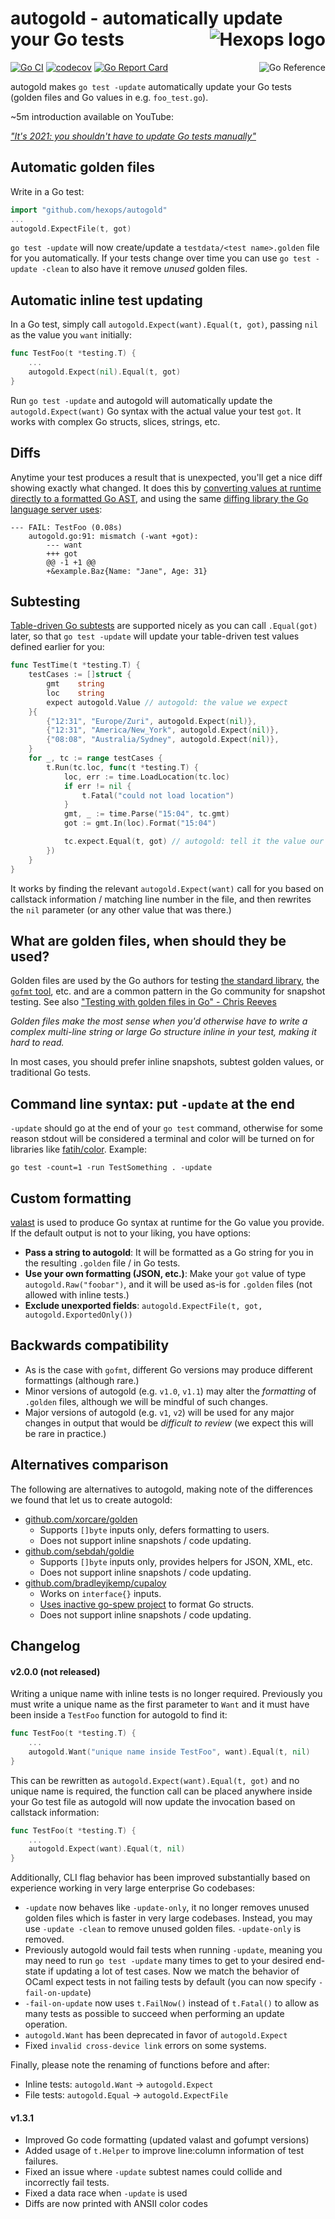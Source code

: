 # autogold - automatically update your Go tests <a href="https://hexops.com"><img align="right" alt="Hexops logo" src="https://raw.githubusercontent.com/hexops/media/master/readme.svg"></img></a>

<a href="https://pkg.go.dev/github.com/hexops/autogold"><img src="https://pkg.go.dev/badge/badge/github.com/hexops/autogold.svg" alt="Go Reference" align="right"></a>
  
[![Go CI](https://github.com/hexops/autogold/workflows/Go%20CI/badge.svg)](https://github.com/hexops/autogold/actions) [![codecov](https://codecov.io/gh/hexops/autogold/branch/main/graph/badge.svg)](https://codecov.io/gh/hexops/autogold) [![Go Report Card](https://goreportcard.com/badge/github.com/hexops/autogold)](https://goreportcard.com/report/github.com/hexops/autogold)

autogold makes `go test -update` automatically update your Go tests (golden files and Go values in e.g. `foo_test.go`).

~5m introduction available on YouTube:

[_"It's 2021: you shouldn't have to update Go tests manually"_](https://youtu.be/mvkIruEGRr4)

## Automatic golden files

Write in a Go test:

```Go
import "github.com/hexops/autogold"
...
autogold.ExpectFile(t, got)
```

`go test -update` will now create/update a `testdata/<test name>.golden` file for you automatically. If your tests change over time you can use `go test -update -clean` to also have it remove _unused_ golden files.

## Automatic inline test updating

In a Go test, simply call `autogold.Expect(want).Equal(t, got)`, passing `nil` as the value you `want` initially:

```Go
func TestFoo(t *testing.T) {
	...
	autogold.Expect(nil).Equal(t, got)
}
```

Run `go test -update` and autogold will automatically update the `autogold.Expect(want)` Go syntax with the actual value your test `got`. It works with complex Go structs, slices, strings, etc.

## Diffs

Anytime your test produces a result that is unexpected, you'll get a nice diff showing exactly what changed. It does this by [converting values at runtime directly to a formatted Go AST](https://github.com/hexops/valast), and using the same [diffing library the Go language server uses](https://github.com/hexops/gotextdiff):

```
--- FAIL: TestFoo (0.08s)
    autogold.go:91: mismatch (-want +got):
        --- want
        +++ got
        @@ -1 +1 @@
        +&example.Baz{Name: "Jane", Age: 31}
```

## Subtesting

[Table-driven Go subtests](https://blog.golang.org/subtests) are supported nicely as you can call `.Equal(got)` later, so that `go test -update` will update your table-driven test values defined earlier for you:

```Go
func TestTime(t *testing.T) {
	testCases := []struct {
		gmt    string
		loc    string
		expect autogold.Value // autogold: the value we expect
	}{
		{"12:31", "Europe/Zuri", autogold.Expect(nil)},
		{"12:31", "America/New_York", autogold.Expect(nil)},
		{"08:08", "Australia/Sydney", autogold.Expect(nil)},
	}
	for _, tc := range testCases {
		t.Run(tc.loc, func(t *testing.T) {
			loc, err := time.LoadLocation(tc.loc)
			if err != nil {
				t.Fatal("could not load location")
			}
			gmt, _ := time.Parse("15:04", tc.gmt)
			got := gmt.In(loc).Format("15:04")

			tc.expect.Equal(t, got) // autogold: tell it the value our test produced
		})
	}
}
```

It works by finding the relevant `autogold.Expect(want)` call for you based on callstack information / matching line number in the file, and then rewrites the `nil` parameter (or any other value that was there.)

## What are golden files, when should they be used?

Golden files are used by the Go authors for testing [the standard library](https://golang.org/src/go/doc/doc_test.go), the [`gofmt` tool](https://github.com/golang/go/blob/master/src/cmd/gofmt/gofmt_test.go#L124-L130), etc. and are a common pattern in the Go community for snapshot testing. See also ["Testing with golden files in Go" - Chris Reeves](https://medium.com/soon-london/testing-with-golden-files-in-go-7fccc71c43d3)

_Golden files make the most sense when you'd otherwise have to write a complex multi-line string or large Go structure inline in your test, making it hard to read._

In most cases, you should prefer inline snapshots, subtest golden values, or traditional Go tests.

## Command line syntax: put `-update` at the end

`-update` should go at the end of your `go test` command, otherwise for some reason stdout will be considered a terminal and color will be turned on for libraries like [fatih/color](https://github.com/fatih/color). Example:

```
go test -count=1 -run TestSomething . -update
```

## Custom formatting

[valast](https://github.com/hexops/valast) is used to produce Go syntax at runtime for the Go value you provide. If the default output is not to your liking, you have options:

- **Pass a string to autogold**: It will be formatted as a Go string for you in the resulting `.golden` file / in Go tests.
- **Use your own formatting (JSON, etc.)**: Make your `got` value of type `autogold.Raw("foobar")`, and it will be used as-is for `.golden` files (not allowed with inline tests.)
- **Exclude unexported fields**: `autogold.ExpectFile(t, got, autogold.ExportedOnly())`

## Backwards compatibility

- As is the case with `gofmt`, different Go versions may produce different formattings (although rare.)
- Minor versions of autogold (e.g. `v1.0`, `v1.1`) may alter the _formatting_ of `.golden` files, although we will be mindful of such changes.
- Major versions of autogold (e.g. `v1`, `v2`) will be used for any major changes in output that would be _difficult to review_ (we expect this will be rare in practice.)

## Alternatives comparison

The following are alternatives to autogold, making note of the differences we found that let us to create autogold:

- [github.com/xorcare/golden](https://pkg.go.dev/github.com/xorcare/golden)
    - Supports `[]byte` inputs only, defers formatting to users.
    - Does not support inline snapshots / code updating.
- [github.com/sebdah/goldie](https://pkg.go.dev/github.com/sebdah/goldie/v2)
    - Supports `[]byte` inputs only, provides helpers for JSON, XML, etc.
    - Does not support inline snapshots / code updating.
- [github.com/bradleyjkemp/cupaloy](https://pkg.go.dev/github.com/bradleyjkemp/cupaloy/v2)
    - Works on `interface{}` inputs.
    - [Uses inactive go-spew project](https://github.com/davecgh/go-spew/issues/128) to format Go structs.
    - Does not support inline snapshots / code updating.

## Changelog

#### v2.0.0 (not released)

Writing a unique name with inline tests is no longer required. Previously you must write a unique name as the first parameter to `Want` and it must have been inside a `TestFoo` function for autogold to find it:

```go
func TestFoo(t *testing.T) {
	...
	autogold.Want("unique name inside TestFoo", want).Equal(t, nil)
}
```

This can be rewritten as `autogold.Expect(want).Equal(t, got)` and no unique name is required, the function call can be placed anywhere inside your Go test file as autogold will now update the invocation based on callstack information:

```go
func TestFoo(t *testing.T) {
	...
	autogold.Expect(want).Equal(t, nil)
}
```

Additionally, CLI flag behavior has been improved substantially based on experience working in very large enterprise Go codebases:

* `-update` now behaves like `-update-only`, it no longer removes unused golden files which is faster in very large codebases. Instead, you may use `-update -clean` to remove unused golden files. `-update-only` is removed.
* Previously autogold would fail tests when running `-update`, meaning you may need to run `go test -update` many times to get to your desired end-state if updating a lot of test cases. Now we match the behavior of OCaml expect tests in not failing tests by default (you can now specify `-fail-on-update`)
* `-fail-on-update` now uses `t.FailNow()` instead of `t.Fatal()` to allow as many tests as possible to succeed when performing an update operation.
* `autogold.Want` has been deprecated in favor of `autogold.Expect`
* Fixed `invalid cross-device link` errors on some systems.

Finally, please note the renaming of functions before and after:

* Inline tests: `autogold.Want` -> `autogold.Expect`
* File tests: `autogold.Equal` -> `autogold.ExpectFile`

#### v1.3.1

* Improved Go code formatting (updated valast and gofumpt versions)
* Added usage of `t.Helper` to improve line:column information of test failures. 
* Fixed an issue where `-update` subtest names could collide and incorrectly fail tests.
* Fixed a data race when `-update` is used
* Diffs are now printed with ANSII color codes
